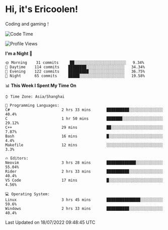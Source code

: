 # Hi, it's Ericoolen!
Coding and gaming！

<!--START_SECTION:waka-->
![Code Time](http://img.shields.io/badge/Code%20Time-331%20hrs%2010%20mins-blue)

![Profile Views](http://img.shields.io/badge/Profile%20Views-3-blue)

**I'm a Night 🦉** 

```text
🌞 Morning    31 commits     ██░░░░░░░░░░░░░░░░░░░░░░░   9.34% 
🌆 Daytime    114 commits    ████████░░░░░░░░░░░░░░░░░   34.34% 
🌃 Evening    122 commits    █████████░░░░░░░░░░░░░░░░   36.75% 
🌙 Night      65 commits     █████░░░░░░░░░░░░░░░░░░░░   19.58%

```


📊 **This Week I Spent My Time On** 

```text
⌚︎ Time Zone: Asia/Shanghai

💬 Programming Languages: 
C#                       2 hrs 33 mins       ██████████░░░░░░░░░░░░░░░   40.4% 
C                        1 hr 50 mins        ███████░░░░░░░░░░░░░░░░░░   29.12% 
C++                      29 mins             ██░░░░░░░░░░░░░░░░░░░░░░░   7.87% 
Bash                     16 mins             █░░░░░░░░░░░░░░░░░░░░░░░░   4.4% 
Makefile                 12 mins             ░░░░░░░░░░░░░░░░░░░░░░░░░   3.3%

🔥 Editors: 
Neovim                   3 hrs 28 mins       █████████████░░░░░░░░░░░░   55.04% 
Rider                    2 hrs 33 mins       ██████████░░░░░░░░░░░░░░░   40.4% 
VS Code                  17 mins             █░░░░░░░░░░░░░░░░░░░░░░░░   4.56%

💻 Operating System: 
Linux                    3 hrs 45 mins       ███████████████░░░░░░░░░░   59.6% 
Windows                  2 hrs 33 mins       ██████████░░░░░░░░░░░░░░░   40.4%

```


 Last Updated on 18/07/2022 09:48:45 UTC
<!--END_SECTION:waka-->

